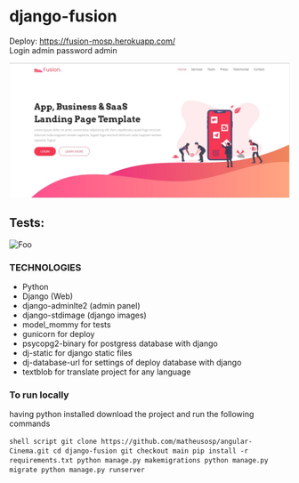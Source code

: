 # django-fusion
Deploy: https://fusion-mosp.herokuapp.com/
<br/>
Login
admin
password
admin

![Foo](https://raw.githubusercontent.com/matheusosp/django-fusion/main/Fusion.jpg)
<br/>
## Tests:<br/>
![Foo](https://raw.githubusercontent.com/matheusosp/django-fusion/main/fusion%20%E2%80%93%20test_views.py.jpg)

### TECHNOLOGIES
- Python
- Django (Web)
- django-adminlte2 (admin panel)
- django-stdimage (django images)
- model_mommy for tests
- gunicorn for deploy
- psycopg2-binary for postgress database with django
- dj-static for django static files
- dj-database-url for settings of deploy database with django
- textblob for translate project for any language

### To run locally

having python installed download the project and run the following commands

​```shell script
git clone https://github.com/matheusosp/angular-Cinema.git
cd django-fusion
git checkout main
pip install -r requirements.txt
python manage.py makemigrations
python manage.py migrate
python manage.py runserver
​```
